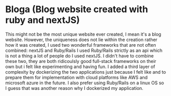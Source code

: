 # Bloga (Blog website created with ruby and nextJS)
This might not be the most unique website ever created, I mean it's a blog website.
However, the uniqueness does not lie within the creation rather how it was created,
I used two wonderful frameworks that are not often combined: nextJS and Ruby/Rails
I used Ruby/Rails strictly as an api which is not a thing a lot of people do
I used nextJS. I didn't have to combine these two, they are both ridicoulsly good full-stack frameworks on their own but i felt like experimenting and having fun.
I added a third layer of complexity by dockerizing the two applications just because I felt like and to prepare them for implementation with cloud platforms like AWS and microsoft azure in the future. I also prefer using Ruby/Rails on a linux OS so I guess that was another reason why I dockerized my application.
